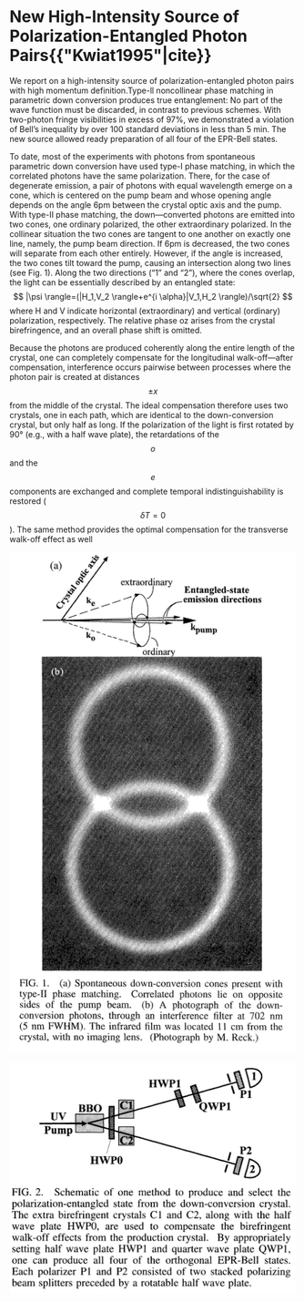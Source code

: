 # New High-Intensity Source of Polarization-Entangled Photon Pairs{{"Kwiat1995"|cite}}

We report on a high-intensity source of polarization-entangled photon pairs with high momentum
definition.Type-ll noncollinear phase matching in parametric down conversion produces true
entanglement: No part of the wave function must be discarded, in contrast to previous schemes.
With two-photon fringe visibilities in excess of 97%, we demonstrated a violation of Bell’s inequality
by over 100 standard deviations in less than 5 min. The new source allowed ready preparation of all
four of the EPR-Bell states.

To date, most of the experiments with photons from
spontaneous parametric down conversion have used type-I
phase matching, in which the correlated photons have the
same polarization. There, for the case of degenerate
emission, a pair of photons with equal wavelength emerge
on a cone, which is centered on the pump beam and whose opening angle depends on the angle 6pm
between the crystal optic axis and the pump. With type-II
phase matching, the down—converted photons are emitted
into two cones, one ordinary polarized, the other
extraordinary polarized. In the collinear situation
the two cones are tangent to one another on exactly one
line, namely, the pump beam direction. If 6pm is
decreased, the two cones will separate from each other
entirely. However, if the angle is increased, the two
cones tilt toward the pump, causing an intersection along
two lines (see Fig. 1). Along the two directions
(“1” and “2”), where the cones overlap, the light can be
essentially described by an entangled state:
$$
|\psi \rangle=(|H_1,V_2 \rangle+e^{i \alpha}|V_1,H_2 \rangle)/\sqrt{2}
$$
where H and V indicate horizontal (extraordinary) and
vertical (ordinary) polarization, respectively. The relative
phase oz arises from the crystal birefringence, and an
overall phase shift is omitted.

Because the photons are produced coherently along the
entire length of the crystal, one can completely compensate for the longitudinal walk-off—after compensation, interference occurs pairwise between processes
where the photon pair is created at distances $$\pm x$$ from the
middle of the crystal. The ideal compensation therefore
uses two crystals, one in each path, which are identical
to the down-conversion crystal, but only half as long. If
the polarization of the light is first rotated by 90° (e.g.,
with a half wave plate), the retardations of the $$o$$ and the
$$e$$ components are exchanged and complete temporal indistinguishability is restored ($$\delta T=0$$). The same
method provides the optimal compensation for the transverse
walk-off effect as well

![1995source](../image/1995source.jpg)



![1995source2](../image/1995source2.jpeg)










